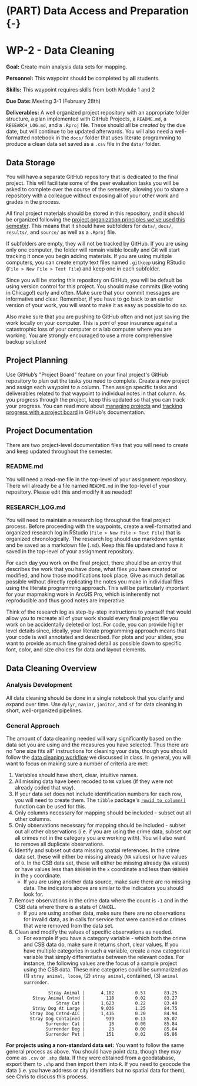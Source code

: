 # (PART) Data Access and Preparation {-}

# WP-2 - Data Cleaning

<div class="rmdgoal">
<p><strong>Goal:</strong> Create main analysis data sets for
mapping.</p>
</div>

<div class="rmdpersonnel">
<p><strong>Personnel:</strong> This waypoint should be completed by
<strong>all</strong> students.</p>
</div>

<div class="rmdskills">
<p><strong>Skills:</strong> This waypoint requires skills from both
Module 1 and 2</p>
</div>

<div class="rmddue">
<p><strong>Due Date:</strong> Meeting 3-1 (February 28th)</p>
</div>

<div class="rmddeliver">
<p><strong>Deliverables:</strong> A well organized project repository
with an appropriate folder structure, a plan implemented with GitHub
Projects, a <code>README.md</code>, a <code>RESEARCH_LOG.md</code>, and
a <code>.Rproj</code> file. These should all be <em>created</em> by the
due date, but will continue to be updated afterwards. You will also need
a well-formatted notebook in the <code>docs/</code> folder that uses
literate programming to produce a clean data set saved as a
<code>.csv</code> file in the <code>data/</code> folder.</p>
</div>

## Data Storage
You will have a separate GitHub repository that is dedicated to the final project. This will facilitate some of the peer evaluation tasks you will be asked to complete over the course of the semester, allowing you to share a repository with a colleague without exposing all of your other work and grades in the process. 

All final project materials should be stored in this repository, and it should be organized following the [project organization principles we've used this semester](https://slu-soc5650.github.io/docs/protecting-work/). This means that it should have subfolders for `data/`, `docs/`, `results/`, and `source/` as well as a `.Rproj` file.

If subfolders are empty, they will not be tracked by GitHub. If you are using only one computer, the folder will remain visible locally and Git will start tracking it once you begin adding materials. If you are using multiple computers, you can create empty text files named `.gitkeep` using RStudio (`File > New File > Text File`) and keep one in each subfolder.

Since you will be storing this repository on GitHub, you will be default be using version control for this project. You should make commits (like voting in Chicago!) early and often. Make sure that your commit messages are informative and clear. Remember, if you have to go back to an earlier version of your work, you will want to make it as easy as possible to do so.

Also make sure that you are pushing to GitHub often and not just saving the work locally on your computer. This is *part* of your insurance against a catastrophic loss of your computer or a lab computer where you are working. You are strongly encouraged to use a more comprehensive backup solution!

## Project Planning
Use GitHub’s "Project Board" feature on your final project's GitHub repository to plan out the tasks you need to complete. Create a new project and assign each waypoint to a column. Then assign specific tasks and deliverables related to that waypoint to individual notes in that column. As you progress through the project, keep this updated so that you can track your progress. You can read more about [managing projects](https://help.github.com/articles/managing-project-boards-in-your-repository-or-organization/) and [tracking progress with a project board](https://help.github.com/articles/tracking-the-progress-of-your-work-with-project-boards/) in GitHub's documentation.

## Project Documentation
There are two project-level documentation files that you will need to create and keep updated throughout the semester.

### README.md
You will need a read-me file in the top-level of your assignment repository. There will already be a file named `README.md` in the top-level of your repository. Please edit this and modify it as needed!

### RESEARCH_LOG.md
You will need to maintain a research log throughout the final project process. Before proceeding with the waypoints, create a well-formatted and organized research log in RStudio (`File > New File > Text File`) that is organized chronologically. The research log should use markdown syntax and be saved as a markdown file (`.md`). Keep this file updated and have it saved in the top-level of your assignment repository.

For each day you work on the final project, there should be an entry that describes the work that you have done, what files you have created or modified, and how those modifications took place. Give as much detail as possible without directly replicating the notes you make in individual files using the literate programming approach. This will be particularly important for your mapmaking work in ArcGIS Pro, which is inherently not reproducible and thus good notes are imperative.

Think of the research log as step-by-step instructions to yourself that would allow you to recreate all of your work should every final project file you work on be accidentally deleted or lost. For code, you can provide higher level details since, ideally, your literate programming approach means that your code is well annotated and described. For plots and your slides, you want to provide as much fine grained detail as possible down to specific font, color, and size choices for data and layout elements.

## Data Cleaning Overview

### Analysis Development

All data cleaning should be done in a single notebook that you clarify and expand over time. Use `dplyr`, `naniar`, `janitor`, and `sf` for data cleaning in short, well-organized pipelines.

### General Approach

The amount of data cleaning needed will vary significantly based on the data set you are using and the measures you have selected. Thus there are no "one size fits all" instructions for cleaning your data, though you should follow the [data cleaning workflow](https://github.com/slu-soc5650/module-2-data-cleaning/blob/master/handouts/wranglingWorkflow.pdf) we discussed in class. In general, you will want to focus on making sure a number of criteria are met:

1. Variables should have short, clear, intuitive names.
2. All missing data have been recoded to `NA` values (if they were not already coded that way).
3. If your data set does not include identification numbers for each row, you will need to create them. The `tibble` package's [`rowid_to_column()`](https://tibble.tidyverse.org/reference/rownames.html) function can be used for this.
4. Only columns necessary for mapping should be included - subset out all other columns.
5. Only observations necessary for mapping should be included - subset out all other observations (i.e. if you are using the crime data, subset out all crimes not in the category you are working with). You will also want to remove all duplicate observations.
6. Identify and subset out data missing spatial references. In the crime data set, these will either be missing already (`NA` values) or have values of `0`. In the CSB data set, these will either be missing already (`NA` values) or have values less than `800000` in the `x` coordinate and less than `980000` in the `y` coordinate.
    * If you are using another data source, make sure there are no missing data. The indicators above are similar to the indicators you should look for.
7. Remove observations in the crime data where the count is `-1` and in the CSB data where there is a stats of `CANCEL`. 
    * If you are using another data, make sure there are no observations for invalid data, as in calls for service that were canceled or crimes that were removed from the data set.
8. Clean and modify the values of specific observations as needed. 
    * For example if you have a category variable - which both the crime and CSB data do, make sure it returns short, clear values. If you have multiple categories in such a variable, create a new categorical variable that simply differentiates between the relevant codes. For instance, the following values are the focus of a sample project using the CSB data. These nine categories could be summarized as (1) `stray animal, loose`, (2) `stray animal`, contained, (3) `animal surrender`.

```
                Stray Animal |      4,102        0.57       83.25
          Stray Animal Cntnd |        118        0.02       83.27
                   Stray Cat |      1,623        0.22       83.49
          Stray Dog At Large |      9,036        1.25       84.75
         Stray Dog Cntnd-ACC |      1,416        0.20       84.94
         Stray Dog Contained |        939        0.13       85.07
               Surrender Cat |         18        0.00       85.84
               Surrender Dog |         23        0.00       85.84
               Surrender Pet |        151        0.02       85.86
```

<div class="rmdwarning">
<p><strong>For projects using a non-standard data set:</strong> You want
to follow the same general process as above. You should have point data,
though they may come as <code>.csv</code> or <code>.shp</code> data. If
they were obtained from a geodatabase, export them to <code>.shp</code>
and then import them into <code>R</code>. If you need to geocode the
data (i.e. you have address or city identifiers but no spatial data for
them), see Chris to discuss this process.</p>
</div>
